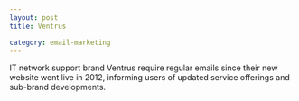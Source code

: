 ```yaml
---
layout: post
title: Ventrus

category: email-marketing
---
```


IT network support brand Ventrus require regular emails since their new website went live in 2012, informing users of updated service offerings and sub-brand developments.
